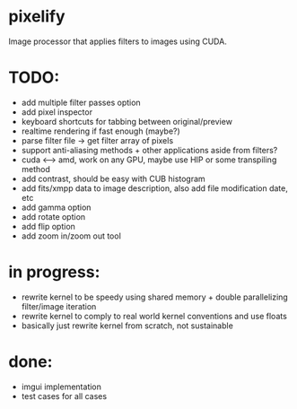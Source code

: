 # pixelify
Image processor that applies filters to images using CUDA. 

# TODO:
- add multiple filter passes option
- add pixel inspector
- keyboard shortcuts for tabbing between original/preview
- realtime rendering if fast enough (maybe?)
- parse filter file -> get filter array of pixels 
- support anti-aliasing methods + other applications aside from filters?
- cuda <--> amd, work on any GPU, maybe use HIP or some transpiling method
- add contrast, should be easy with CUB histogram
- add fits/xmpp data to image description, also add file modification date, etc
- add gamma option
- add rotate option
- add flip option
- add zoom in/zoom out tool

# in progress:
- rewrite kernel to be speedy using shared memory + double parallelizing filter/image iteration
- rewrite kernel to comply to real world kernel conventions and use floats
- basically just rewrite kernel from scratch, not sustainable

# done:
- imgui implementation 
- test cases for all cases 